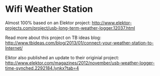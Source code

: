 Wifi Weather Station
====================

Almost 100% based on an Elektor project: http://www.elektor-projects.com/project/usb-long-term-weather-logger.12037.html

Read more about this project on TB ideas blog:
http://www.tbideas.com/blog/2013/01/connect-your-weather-station-to-Internet/

Elktor also published an update to their originial project:
http://www.elektor.com/magazines/2012/november/usb-weather-logger-time-synched.2292184.lynkx?tab=4